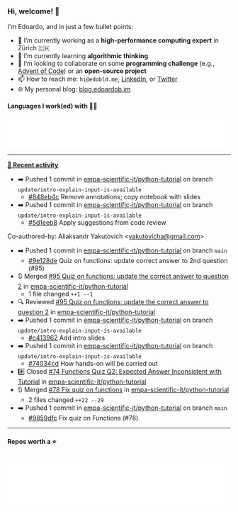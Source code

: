 ### Hi, welcome! 👋 

I'm Edoardo, and in just a few bullet points:

- 🔭 I’m currently working as a **high-performance computing expert** in Zürich 🇨🇭
- 🌱 I’m currently learning **algorithmic thinking**
- 👯 I’m looking to collaborate on some **programming challenge** (e.g., [Advent of Code](https://github.com/edoardob90/aoc2022)) or an **open-source project**
- 📫 How to reach me: `hi@edobld.me`, [LinkedIn](https://linkedin.com/in/edobld), or [Twitter](https://twitter.com/edobld)
- 🌐 My personal blog: [blog.edoardob.im](https://blog.edoardob.im)

#### Languages I work(ed) with 👨‍💻

<img src="https://github.com/edoardob90/edoardob90/blob/main/.cache/languages.svg">

---

**[📰 Recent activity](https://github.com/edoardob90)**
* ➡️ Pushed 1 commit in [empa-scientific-it/python-tutorial](https://github.com/empa-scientific-it/python-tutorial) on branch `update/intro-explain-input-is-available`
  * [#848eb4c](https://github.com/empa-scientific-it/python-tutorial/commit/848eb4c) Remove annotations; copy notebook with slides
* ➡️ Pushed 1 commit in [empa-scientific-it/python-tutorial](https://github.com/empa-scientific-it/python-tutorial) on branch `update/intro-explain-input-is-available`
  * [#5d1eeb8](https://github.com/empa-scientific-it/python-tutorial/commit/5d1eeb8) Apply suggestions from code review

Co-authored-by: Aliaksandr Yakutovich &lt;yakutovicha@gmail.com&gt;
* ➡️ Pushed 1 commit in [empa-scientific-it/python-tutorial](https://github.com/empa-scientific-it/python-tutorial) on branch `main`
  * [#9e128de](https://github.com/empa-scientific-it/python-tutorial/commit/9e128de) Quiz on functions: update correct answer to 2nd question (#95)
* 🔃 Merged [#95 Quiz on functions: update the correct answer to question 2](https://github.com/empa-scientific-it/python-tutorial/pull/95) in [empa-scientific-it/python-tutorial](https://github.com/empa-scientific-it/python-tutorial)
  * 1 file changed `++1 --1`
* 🔍 Reviewed [#95 Quiz on functions: update the correct answer to question 2](https://github.com/empa-scientific-it/python-tutorial/pull/95) in [empa-scientific-it/python-tutorial](https://github.com/empa-scientific-it/python-tutorial)
* ➡️ Pushed 1 commit in [empa-scientific-it/python-tutorial](https://github.com/empa-scientific-it/python-tutorial) on branch `update/intro-explain-input-is-available`
  * [#c413962](https://github.com/empa-scientific-it/python-tutorial/commit/c413962) Add intro slides
* ➡️ Pushed 1 commit in [empa-scientific-it/python-tutorial](https://github.com/empa-scientific-it/python-tutorial) on branch `update/intro-explain-input-is-available`
  * [#74034cd](https://github.com/empa-scientific-it/python-tutorial/commit/74034cd) How hands-on will be carried out
* #️⃣ Closed [#74 Functions Quiz Q2: Expected Answer Inconsistent with Tutorial](https://github.com/empa-scientific-it/python-tutorial/issues/74) in [empa-scientific-it/python-tutorial](https://github.com/empa-scientific-it/python-tutorial)
* 🔃 Merged [#78 Fix quiz on functions](https://github.com/empa-scientific-it/python-tutorial/pull/78) in [empa-scientific-it/python-tutorial](https://github.com/empa-scientific-it/python-tutorial)
  * 2 files changed `++22 --29`
* ➡️ Pushed 1 commit in [empa-scientific-it/python-tutorial](https://github.com/empa-scientific-it/python-tutorial) on branch `main`
  * [#9859dfc](https://github.com/empa-scientific-it/python-tutorial/commit/9859dfc) Fix quiz on Functions (#78)


---

#### Repos worth a ⭐

<img src="https://github.com/edoardob90/edoardob90/blob/main/.cache/stars.svg">

<!--
- ⚡ Fun fact: ...
- 🤔 I’m looking for help with ...
- 💬 Ask me about ...
-->
